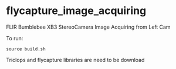 # flycapture_image_acquiring
FLIR Bumblebee XB3 StereoCamera Image Acquiring from Left Cam

To run:

```
source build.sh
```

Triclops and flycapture libraries are need to be download
